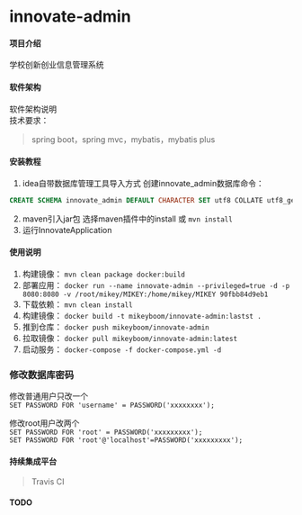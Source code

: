 # innovate-admin

#### 项目介绍
学校创新创业信息管理系统

#### 软件架构
软件架构说明  
技术要求：
>spring boot，spring mvc，mybatis，mybatis plus


#### 安装教程

1. idea自带数据库管理工具导入方式 创建innovate_admin数据库命令：
```sql
CREATE SCHEMA innovate_admin DEFAULT CHARACTER SET utf8 COLLATE utf8_general_ci;
```
2. maven引入jar包
选择maven插件中的install 或 `mvn install`
3. 运行InnovateApplication

#### 使用说明

1. 构建镜像： `mvn clean package docker:build`
2. 部署应用： `docker run --name innovate-admin --privileged=true -d -p 8080:8080 -v /root/mikey/MIKEY:/home/mikey/MIKEY 90fbb84d9eb1`
3. 下载依赖： `mvn clean install`
4. 构建镜像： `docker build -t mikeyboom/innovate-admin:lastst .`
5. 推到仓库： `docker push mikeyboom/innovate-admin`
6. 拉取镜像： `docker pull mikeyboom/innovate-admin:latest`
6. 启动服务： `docker-compose -f docker-compose.yml -d`

### 修改数据库密码

修改普通用户只改一个  
`SET PASSWORD FOR 'username' = PASSWORD('xxxxxxxx');`

修改root用户改两个  
`SET PASSWORD FOR 'root' = PASSWORD('xxxxxxxxx');`  
`SET PASSWORD FOR 'root'@'localhost'=PASSWORD('xxxxxxxxx');`

#### 持续集成平台

>Travis CI

#### TODO

